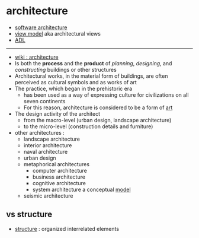 # architecture

- [software architecture](software-architecture)
- [view model](view-model) aka architectural views
- [ADL](ADL)

---

- [wiki : architecture](https://en.wikipedia.org/wiki/Architecture#Metaphorical_%22architectures%22)
- Is both the **process** and the **product** of _planning_, _designing_, and _constructing_ buildings or other structures
- Architectural works, in the material form of buildings, are often perceived as cultural symbols and as works of art
- The practice, which began in the prehistoric era
     - has been used as a way of expressing culture for civilizations on all seven continents
     - For this reason, architecture is considered to be a form of [art](art)
- The design activity of the architect
     - from the macro-level (urban design, landscape architecture)
     - to the micro-level (construction details and furniture)
- other architectures :
	- landscape architecture
	- interior architecture
	- naval architecture
	- urban design
	- metaphorical architectures
		- computer architecture
		- business architecture
		- cognitive architecture
		- system architecture a conceptual [model](model)
	- seismic architecture

## vs structure

- [structure](structure) : organized interrelated elements
